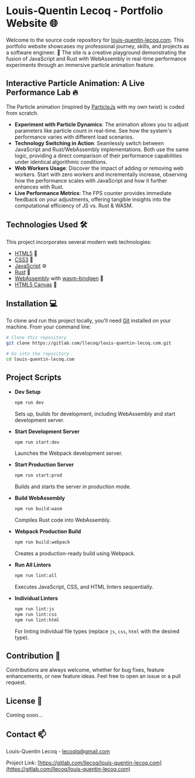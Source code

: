 # Louis-Quentin Lecoq - Portfolio Website 🌐

Welcome to the source code repository for [louis-quentin-lecoq.com](https://louis-quentin-lecoq.com). This portfolio website showcases my professional journey, skills, and projects as a software engineer. 🚀 The site is a creative playground demonstrating the fusion of JavaScript and Rust with WebAssembly in real-time performance experiments through an immersive particle animation feature.

## Interactive Particle Animation: A Live Performance Lab 🔥

The Particle animation (inspired by [ParticleJs](https://vincentgarreau.com/particles.js/) with my own twist) is coded from scratch.

- **Experiment with Particle Dynamics**: The animation allows you to adjust parameters like particle count in real-time. See how the system's performance varies with different load scenarios.
- **Technology Switching in Action**: Seamlessly switch between JavaScript and Rust/WebAssembly implementations. Both use the same logic, providing a direct comparison of their performance capabilities under identical algorithmic conditions.
- **Web Workers Usage**: Discover the impact of adding or removing web workers. Start with zero workers and incrementally increase, observing how the performance scales with JavaScript and how it further enhances with Rust.
- **Live Performance Metrics**: The FPS counter provides immediate feedback on your adjustments, offering tangible insights into the computational efficiency of JS vs. Rust & WASM.

## Technologies Used 🛠️

This project incorporates several modern web technologies:

- [HTML5](https://developer.mozilla.org/en-US/docs/Web/Guide/HTML/HTML5) 📄
- [CSS3](https://developer.mozilla.org/en-US/docs/Web/CSS) 🎨
- [JavaScript](https://developer.mozilla.org/en-US/docs/Web/JavaScript) ⚙️
- [Rust](https://www.rust-lang.org/) 🦀
- [WebAssembly](https://webassembly.org/) with [wasm-bindgen](https://rustwasm.github.io/wasm-bindgen/) 🔩
- [HTML5 Canvas](https://developer.mozilla.org/en-US/docs/Web/API/Canvas_API) 🎨

## Installation 💻

To clone and run this project locally, you'll need [Git](https://git-scm.com) installed on your machine. From your command line:

```bash
# Clone this repository
git clone https://gitlab.com/llecoq/louis-quentin-lecoq.com.git

# Go into the repository
cd louis-quentin-lecoq.com
```

## Project Scripts

- **Dev Setup**
  ```bash
  npm run dev
  ```
  Sets up, builds for development, including WebAssembly and start development server.

- **Start Development Server**
  ```bash
  npm run start:dev
  ```
  Launches the Webpack development server.

- **Start Production Server**
  ```bash
  npm run start:prod
  ```
  Builds and starts the server in production mode.

- **Build WebAssembly**
  ```bash
  npm run build:wasm
  ```
  Compiles Rust code into WebAssembly.

- **Webpack Production Build**
  ```bash
  npm run build:webpack
  ```
  Creates a production-ready build using Webpack.

- **Run All Linters**
  ```bash
  npm run lint:all
  ```
  Executes JavaScript, CSS, and HTML linters sequentially.

- **Individual Linters**
  ```bash
  npm run lint:js
  npm run lint:css
  npm run lint:html
  ```
  For linting individual file types (replace `js`, `css`, `html` with the desired type).

## Contribution 🤝

Contributions are always welcome, whether for bug fixes, feature enhancements, or new feature ideas. Feel free to open an issue or a pull request.

## License 📝

Coming soon...

## Contact 📫

Louis-Quentin Lecoq - lecoqlq@gmail.com

Project Link: [https://gitlab.com/llecoq/louis-quentin-lecoq.com](https://gitlab.com/llecoq/louis-quentin-lecoq.com)
